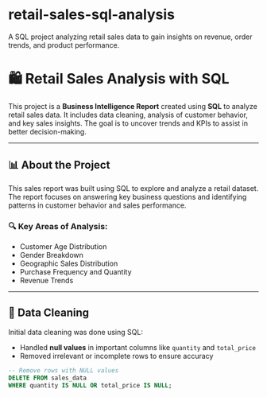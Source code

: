 # retail-sales-sql-analysis
A SQL project analyzing retail sales data to gain insights on revenue, order trends, and product performance.
# 🛍️ Retail Sales Analysis with SQL

This project is a **Business Intelligence Report** created using **SQL** to analyze retail sales data. It includes data cleaning, analysis of customer behavior, and key sales insights. The goal is to uncover trends and KPIs to assist in better decision-making.

---

## 📊 About the Project

This sales report was built using SQL to explore and analyze a retail dataset. The report focuses on answering key business questions and identifying patterns in customer behavior and sales performance.

### 🔍 Key Areas of Analysis:
- Customer Age Distribution
- Gender Breakdown
- Geographic Sales Distribution
- Purchase Frequency and Quantity
- Revenue Trends

---

## 🧹 Data Cleaning

Initial data cleaning was done using SQL:
- Handled **null values** in important columns like `quantity` and `total_price`
- Removed irrelevant or incomplete rows to ensure accuracy

```sql
-- Remove rows with NULL values
DELETE FROM sales_data
WHERE quantity IS NULL OR total_price IS NULL;
